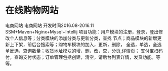 # 在线购物网站
电商网站
电商网站       开发时间2016.08-2016.11
SSM+Maven+Nginx+Mysql+Intellij
项目功能：用户模块的注册，登录，登出修改个人信息等；分类模块的添加分类与更新分类，查找
节点；商品模块的新增更新上下架，前后台搜索等；购物车模块的加入，更新，删除，
全选，单选，全选单反选，查询数量；收货地址模块的增，删，改，查，分页,详情页；
支付宝扫码付，查询支付状态；订单管理包括创建，清空，请后台列表详情，发货功能。等等。
